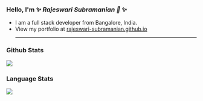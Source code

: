 ### Hello, I'm ✨ _Rajeswari Subramanian 👋_ ✨ 

- I am a full stack developer from  Bangalore, India.
- View my portfolio at [rajeswari-subramanian.github.io](https://rajeswari-subramanian.github.io/)<hr />
### Github Stats
<img align="center" src="https://github-readme-stats.vercel.app/api?username=rajeswari-subramanian&show_icons=true&theme=great-gatsby" />

### Language Stats
<img align="center" src="https://github-readme-stats.vercel.app/api/top-langs/?username=rajeswari-subramanian&layout=compact&bg_color=000000&text_color=fed85b" />
